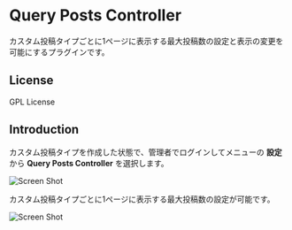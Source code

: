 # Query Posts Controller
カスタム投稿タイプごとに1ページに表示する最大投稿数の設定と表示の変更を可能にするプラグインです。

## License
GPL License

## Introduction

カスタム投稿タイプを作成した状態で、管理者でログインしてメニューの **設定** から **Query Posts Controller** を選択します。

![Screen Shot](https://raw.github.com/tsuyoshiwebcake/wp-query-posts-controller/master/screenshot-01.jpg)

カスタム投稿タイプごとに1ページに表示する最大投稿数の設定が可能です。

![Screen Shot](https://raw.github.com/tsuyoshiwebcake/wp-query-posts-controller/master/screenshot-02.jpg)
